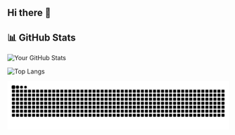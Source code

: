 ## Hi there 👋

## 📊 GitHub Stats
![Your GitHub Stats](https://github-readme-stats.vercel.app/api?username=YiBbz&show_icons=true&theme=nightowl)

![Top Langs](https://github-readme-stats.vercel.app/api/top-langs/?username=YiBbz&layout=compact&theme=nightowl)

![snake gif](https://github.com/YiBbz/YiBbz/blob/output/github-contribution-grid-snake.svg)



<!--
**YiBbz/YiBbz** is a ✨ _special_ ✨ repository because its `README.md` (this file) appears on your GitHub profile.

Here are some ideas to get you started:

- 🔭 I’m currently working on ...
- 🌱 I’m currently learning ...
- 👯 I’m looking to collaborate on ...
- 🤔 I’m looking for help with ...
- 💬 Ask me about ...
- 📫 How to reach me: ...
- 😄 Pronouns: ...
- ⚡ Fun fact: ...
-->

